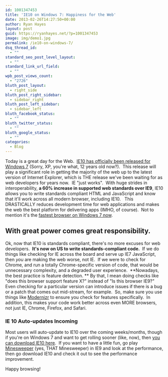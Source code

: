 ```yaml
---
id: 1001347453
title: 'IE10 on Windows 7: Happiness for the Web'
date: 2013-02-26T14:27:50+00:00
author: Ryan Hayes
layout: post
guid: https://ryanhayes.net/?p=1001347453
image: img/demo1.jpg
permalink: /ie10-on-windows-7/
dsq_thread_id:
  - ""
standard_seo_post_level_layout:
  - ""
standard_link_url_field:
  - ""
wpb_post_views_count:
  - "2726"
bluth_post_layout:
  - right_side
bluth_post_right_sidebar:
  - sidebar_right
bluth_post_left_sidebar:
  - sidebar_left
bluth_facebook_status:
  - ""
bluth_twitter_status:
  - ""
bluth_google_status:
  - ""
categories:
  - Blog
---
```

Today is a great day for the Web.  [IE10 has officially been released for Windows 7](https://blogs.msdn.com/b/ie/archive/2013/02/26/ie10-for-windows-7-globally-available-for-consumers-and-businesses.aspx) (Sorry, XP, you're what, 12 years old now?).  This release will play a significant role in getting the majority of the web up to the latest version of Internet Explorer, which is THE release we've been waiting for as web developers for years now.  IE "just works".  With huge strides in interoperability, **a 60% increase in supported web standards over IE9**, IE10 allows you to write standards compliant HTML and JavaScript and know that it'll work across all modern browser, including IE10.   This DRASTICALLY reduces development time for web applications and makes the web the best platform for delivering apps (IMHO, of course).  Not to mention it's the [fastest browser on Windows 7 now](https://ie.microsoft.com/testdrive/Benchmarks/SunSpider/Default.html).

## With great power comes great responsibility.

Ok, now that IE10 is standards compliant, there's no more excuses for web developers.  **It's now on US to write standards-compliant code.**  If we do things like checking for IE across the board and serve up IE7 JavaScript, then _you_ are making the web worse, not IE.  If we were to check for Chrome, and run a totally Chrome-specific version of code, that would be unnecessary complexity, and a degraded user experience.  **Nowadays, the best practice is feature detection. ** By that, I mean doing checks like "does this browser support feature X?" instead of "Is this browser IE9?" Even checking for a particular version can introduce issues if there is a bug or a patch that comes out mid-stream, for example.  So, make sure you use things like [Modernizr](https://modernizr.com/) to ensure you check for features specifically.  In addition, this makes your code work better across even MORE browsers, not just IE, Chrome, Firefox, and Safari.

### IE 10 Auto-updates Incoming

Most users will auto-update to IE10 over the coming weeks/months, though if you're on Windows 7 and want to get rolling sooner (like, now), then [you can download IE10 here](https://windows.microsoft.com/en-us/internet-explorer/download-ie).  If you want to have a little fun, go play [Minesweeper](https://ie.microsoft.com/testdrive/Performance/Minesweeper/Default.html) (yes, THAT Minesweeper) in IE9 and look at the performance, then go download IE10 and check it out to see the performance improvement.

Happy browsing!